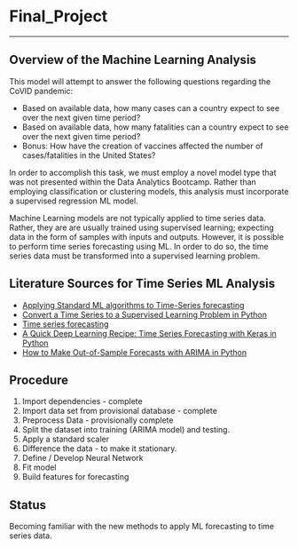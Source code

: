 # Final_Project
----------------------------------------------------------------------------------

## Overview of the Machine Learning Analysis 
This model will attempt to answer the following questions regarding the CoVID pandemic:
- Based on available data, how many cases can a country expect to see over the next given time period?
- Based on available data, how many fatalities can a country expect to see over the next given time period?
- Bonus: How have the creation of vaccines affected the number of cases/fatalities in the United States?

In order to accomplish this task, we must employ a novel model type that was not presented within the Data Analytics Bootcamp.  Rather than employing classification or clustering models, this analysis must incorporate a supervised regression ML model. 

Machine Learning models are not typically applied to time series data.  Rather, they are are usually trained using supervised learning; expecting data in the form of samples with inputs and outputs. However, it is possible to perform time series forecasting using ML.  In order to do so, the time series data must be transformed into a supervised learning problem.  

## Literature Sources for Time Series ML Analysis
- [Applying Standard ML algorithms to Time-Series forecasting](https://towardsdatascience.com/preprocessing-time-series-data-for-supervised-learning-2e27493f44ae)
- [Convert a Time Series to a Supervised Learning Problem in Python](https://machinelearningmastery.com/convert-time-series-supervised-learning-problem-python/)
- [Time series forecasting](https://www.tensorflow.org/tutorials/structured_data/time_series)
- [A Quick Deep Learning Recipe: Time Series Forecasting with Keras in Python](https://towardsdatascience.com/a-quick-deep-learning-recipe-time-series-forecasting-with-keras-in-python-f759923ba64)
- [How to Make Out-of-Sample Forecasts with ARIMA in Python](https://machinelearningmastery.com/make-sample-forecasts-arima-python/)

## Procedure
1. Import dependencies - complete
2. Import data set from provisional database - complete
3. Preprocess Data - provisionally complete
4. Split the dataset into training (ARIMA model) and testing. 
5. Apply a standard scaler 
6. Difference the data - to make it stationary.  
7. Define / Develop Neural Network 
8. Fit model
9. Build features for forecasting

## Status
Becoming familiar with the new methods to apply ML forecasting to time series data.  
